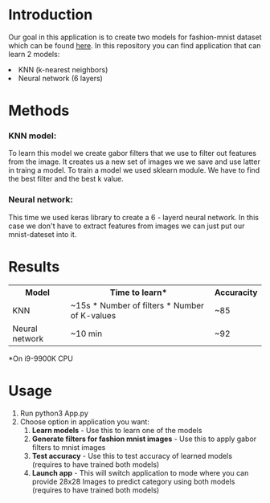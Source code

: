 # Introduction
Our goal in this application is to create two models for fashion-mnist dataset which can be found <a href="https://github.com/zalandoresearch/fashion-mnist">here</a>.
In this repository you can find application that can learn 2 models:
  <li> KNN (k-nearest neighbors)
  <li> Neural network (6 layers)

# Methods
### KNN model:
To learn this model we create gabor filters that we use to filter out features from the image. It creates us a new set of images we we save and use latter in traing a model.
To train a model we used sklearn module. We have to find the best filter and the best k value.
### Neural network:
This time we used keras library to create a 6 - layerd neural network. In this case we don't have to extract features from images we can just put our mnist-dateset into it.
    
# Results
<table>
  <tr>
    <th>Model</th>
    <th>Time to learn*</th>
    <th>Accuracity</th>
  </tr>
  <tr>
    <td>KNN</td>
    <td>~15s * Number of filters * Number of K-values</td>
    <td>~85</td>
  </tr>
  <tr>
    <td>Neural network</td>
    <td>~10 min</td>
    <td>~92</td>
  </tr>
</table>
*On i9-9900K CPU
    
# Usage
<ol>
    <li>Run python3 App.py
    <li>Choose option in application you want:
    <ol>
      <li> <b>Learn models</b> - Use this to learn one of the models
        <li> <b>Generate filters for fashion mnist images</b> - Use this to apply gabor filters to mnist images
        <li> <b>Test accuracy</b> - Use this to test accuracy of learned models (requires to have trained both models)
        <li> <b>Launch app</b> - This will switch application to mode where you can provide 28x28 Images to predict category using both models (requires to have trained both models)
    </ol>
</ol>
